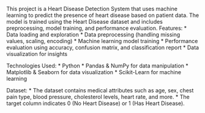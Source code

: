 This project is a Heart Disease Detection System that uses machine learning to predict the presence of heart disease based on patient data. The model is trained using the Heart Disease dataset and includes preprocessing, model training, and performance evaluation.
Features:
          * Data loading and exploration
          * Data preprocessing (handling missing values, scaling, encoding)
          * Machine learning model training
          * Performance evaluation using accuracy, confusion matrix, and classification report
          * Data visualization for insights

Technologies Used:
          * Python
          * Pandas & NumPy for data manipulation
          * Matplotlib & Seaborn for data visualization
          * Scikit-Learn for machine learning

Dataset:
      * The dataset contains medical attributes such as age, sex, chest pain type, blood pressure, cholesterol levels, heart rate, and more.
      * The target column indicates 0 (No Heart Disease) or 1 (Has Heart Disease).
